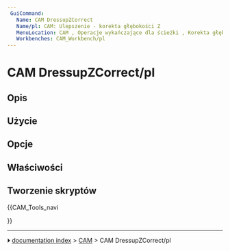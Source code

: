 ```yaml
---
 GuiCommand:
   Name: CAM DressupZCorrect
   Name/pl: CAM: Ulepszenie - korekta głębokości Z
   MenuLocation: CAM , Operacje wykańczające dla ścieżki , Korekta głębokości Z
   Workbenches: CAM_Workbench/pl
---
```


# CAM DressupZCorrect/pl



## Opis



## Użycie



## Opcje



## Właściwości



## Tworzenie skryptów 





{{CAM_Tools_navi

}}



---
⏵ [documentation index](../README.md) > [CAM](CAM_Workbench.md) > CAM DressupZCorrect/pl
